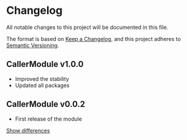 # Changelog
All notable changes to this project will be documented in this file.

The format is based on [Keep a Changelog](https://keepachangelog.com/en/1.0.0/),
and this project adheres to [Semantic Versioning](https://semver.org/spec/v2.0.0.html).

## CallerModule v1.0.0
  - Improved the stability
  - Updated all packages

## CallerModule v0.0.2
  - First release of the module

[Show differences][v0.0.2]

<!--- References -->
[v0.0.2]: https://github.com/manuth/CallerModule/compare/ea4b164...v0.0.2
